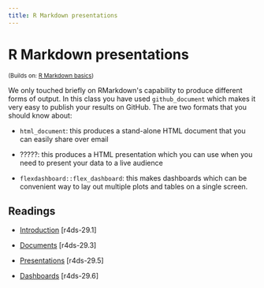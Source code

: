 ```yaml
---
title: R Markdown presentations
---
```


<!-- Generated automatically from rmarkdown-formats.yml. Do not edit by hand -->

# R Markdown presentations
<small>(Builds on: [R Markdown basics](rmarkdown-basics.md))</small>

We only touched briefly on RMarkdown's capability to produce different
forms of output. In this class you have used `github_document` which
makes it very easy to publish your results on GitHub. The are two
formats that you should know about:

* `html_document`: this produces a stand-alone HTML document that you
  can easily share over email

* ?????: this produces a HTML presentation which you can use when you
  need to present your data to a live audience

* `flexdashboard::flex_dashboard`: this makes dashboards which can be
  convenient way to lay out multiple plots and tables on a single
  screen.

## Readings

  * [Introduction](http://r4ds.had.co.nz/r-markdown-formats.html#introduction-20) [r4ds-29.1]

  * [Documents](http://r4ds.had.co.nz/r-markdown-formats.html#documents) [r4ds-29.3]

  * [Presentations](http://r4ds.had.co.nz/r-markdown-formats.html#presentations) [r4ds-29.5]

  * [Dashboards](http://r4ds.had.co.nz/r-markdown-formats.html#dashboards) [r4ds-29.6]



